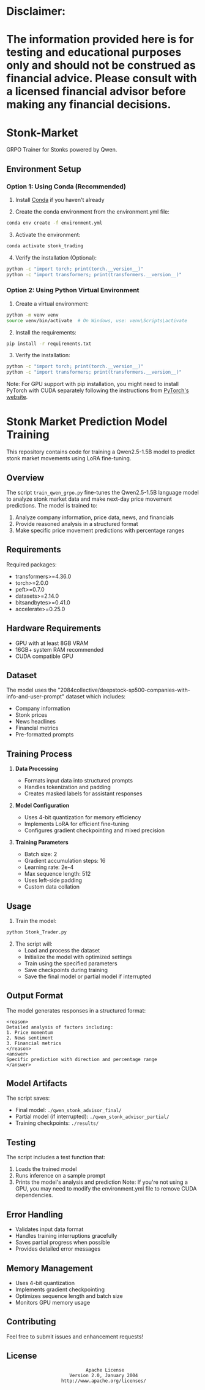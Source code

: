 # Disclaimer:

# The information provided here is for testing and educational purposes only and should not be construed as financial advice. Please consult with a licensed financial advisor before making any financial decisions.

# Stonk-Market

GRPO Trainer for Stonks powered by Qwen.

## Environment Setup

### Option 1: Using Conda (Recommended)

1. Install [Conda](https://docs.conda.io/en/latest/miniconda.html) if you haven't already

2. Create the conda environment from the environment.yml file:

```bash
conda env create -f environment.yml
```

3. Activate the environment:

```bash
conda activate stonk_trading
```

4. Verify the installation (Optional):

```bash
python -c "import torch; print(torch.__version__)"
python -c "import transformers; print(transformers.__version__)"
```

### Option 2: Using Python Virtual Environment

1. Create a virtual environment:

```bash
python -m venv venv
source venv/bin/activate  # On Windows, use: venv\Scripts\activate
```

2. Install the requirements:

```bash
pip install -r requirements.txt
```

3. Verify the installation:

```bash
python -c "import torch; print(torch.__version__)"
python -c "import transformers; print(transformers.__version__)"
```

Note: For GPU support with pip installation, you might need to install PyTorch with CUDA separately following the instructions from [PyTorch's website](https://pytorch.org/get-started/locally/).

# Stonk Market Prediction Model Training

This repository contains code for training a Qwen2.5-1.5B model to predict stonk market movements using LoRA fine-tuning.

## Overview

The script `train_qwen_grpo.py` fine-tunes the Qwen2.5-1.5B language model to analyze stonk market data and make next-day price movement predictions. The model is trained to:

1. Analyze company information, price data, news, and financials
2. Provide reasoned analysis in a structured format
3. Make specific price movement predictions with percentage ranges

## Requirements

Required packages:
- transformers>=4.36.0
- torch>=2.0.0
- peft>=0.7.0
- datasets>=2.14.0
- bitsandbytes>=0.41.0
- accelerate>=0.25.0

## Hardware Requirements

- GPU with at least 8GB VRAM
- 16GB+ system RAM recommended
- CUDA compatible GPU

## Dataset

The model uses the "2084collective/deepstock-sp500-companies-with-info-and-user-prompt" dataset which includes:
- Company information
- Stonk prices
- News headlines
- Financial metrics
- Pre-formatted prompts

## Training Process

1. **Data Processing**
   - Formats input data into structured prompts
   - Handles tokenization and padding
   - Creates masked labels for assistant responses

2. **Model Configuration**
   - Uses 4-bit quantization for memory efficiency
   - Implements LoRA for efficient fine-tuning
   - Configures gradient checkpointing and mixed precision

3. **Training Parameters**
   - Batch size: 2
   - Gradient accumulation steps: 16
   - Learning rate: 2e-4
   - Max sequence length: 512
   - Uses left-side padding
   - Custom data collation

## Usage

1. Train the model:

```bash
python Stonk_Trader.py
```

2. The script will:
   - Load and process the dataset
   - Initialize the model with optimized settings
   - Train using the specified parameters
   - Save checkpoints during training
   - Save the final model or partial model if interrupted

## Output Format

The model generates responses in a structured format:
```
<reason>
Detailed analysis of factors including:
1. Price momentum
2. News sentiment
3. Financial metrics
</reason>
<answer>
Specific prediction with direction and percentage range
</answer>
```

## Model Artifacts

The script saves:
- Final model: `./qwen_stonk_advisor_final/`
- Partial model (if interrupted): `./qwen_stonk_advisor_partial/`
- Training checkpoints: `./results/`

## Testing

The script includes a test function that:
1. Loads the trained model
2. Runs inference on a sample prompt
3. Prints the model's analysis and prediction
Note: If you're not using a GPU, you may need to modify the environment.yml file to remove CUDA dependencies.

## Error Handling

- Validates input data format
- Handles training interruptions gracefully
- Saves partial progress when possible
- Provides detailed error messages

## Memory Management

- Uses 4-bit quantization
- Implements gradient checkpointing
- Optimizes sequence length and batch size
- Monitors GPU memory usage

## Contributing

Feel free to submit issues and enhancement requests!

## License

                                 Apache License
                           Version 2.0, January 2004
                        http://www.apache.org/licenses/
